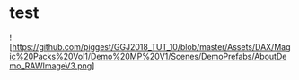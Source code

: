 # test


![https://github.com/piggest/GGJ2018_TUT_10/blob/master/Assets/DAX/Magic%20Packs%20Vol1/Demo%20MP%20V1/Scenes/DemoPrefabs/AboutDemo_RAWImageV3.png]
